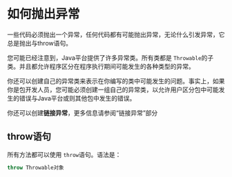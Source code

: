 # 如何抛出异常
一些代码必须抛出一个异常，任何代码都有可能抛出异常，无论什么引发异常，它总是抛出与throw语句。

您可能已经注意到，Java平台提供了许多异常类。所有类都是 `Throwable`的子类。并且都允许程序区分在程序执行期间可能发生的各种类型的异常。

你还可以创建自己的异常类来表示在你编写的类中可能发生的问题。事实上，如果你是包开发人员，您可能必须创建一组自己的异常类，以允许用户区分包中可能发生的错误与Java平台或则其他包中发生的错误。

你还可以创建**链接异常**，更多信息请参阅“链接异常”部分

## throw语句
所有方法都可以使用 `throw`语句。语法是：
```java
throw Throwable对象
```
